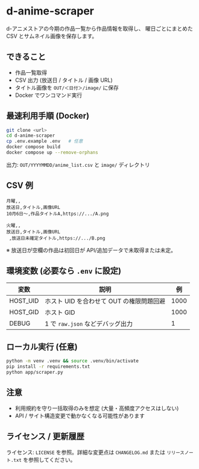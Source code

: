 # d-anime-scraper

d-アニメストアの今期の作品一覧から作品情報を取得し、
曜日ごとにまとめた CSV とサムネイル画像を保存します。

## できること

- 作品一覧取得
- CSV 出力 (放送日 / タイトル / 画像 URL)
- タイトル画像を `OUT/＜日付＞/image/` に保存
- Docker でワンコマンド実行

## 最速利用手順 (Docker)

```bash
git clone <url>
cd d-anime-scraper
cp .env.example .env   # 任意
docker compose build
docker compose up --remove-orphans
```

出力: `OUT/YYYYMMDD/anime_list.csv` と `image/` ディレクトリ

## CSV 例

```
月曜,,
放送日,タイトル,画像URL
10月6日～,作品タイトルA,https://.../A.png

火曜,,
放送日,タイトル,画像URL
 ,放送日未確定タイトル,https://.../B.png
```

※ 放送日が空欄の作品は初回日が API/追加データで未取得または未定。

## 環境変数 (必要なら `.env` に設定)

| 変数     | 説明                                     | 例   |
| -------- | ---------------------------------------- | ---- |
| HOST_UID | ホスト UID を合わせて OUT の権限問題回避 | 1000 |
| HOST_GID | ホスト GID                               | 1000 |
| DEBUG    | 1 で `raw.json` などデバッグ出力         | 1    |

## ローカル実行 (任意)

```bash
python -m venv .venv && source .venv/bin/activate
pip install -r requirements.txt
python app/scraper.py
```

## 注意

- 利用規約を守り一括取得のみを想定 (大量・高頻度アクセスはしない)
- API / サイト構造変更で動かなくなる可能性があります

## ライセンス / 更新履歴

ライセンス: `LICENSE` を参照。詳細な変更点は `CHANGELOG.md` または `リリースノート.txt` を参照してください。
